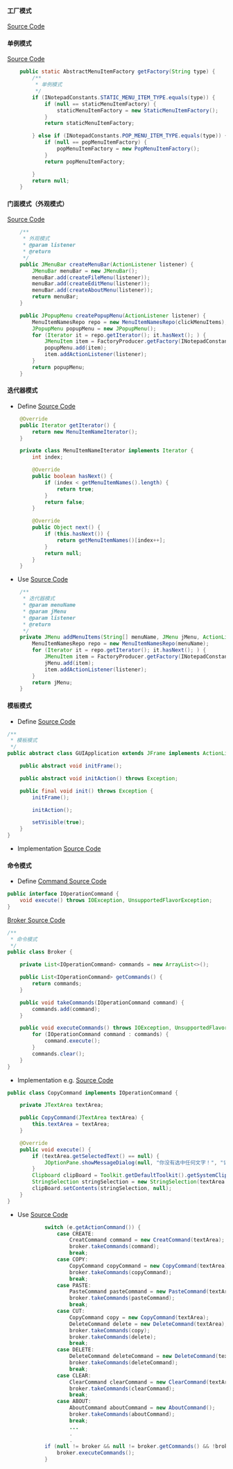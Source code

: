 #### 工厂模式
[Source Code](https://github.com/zjs1224522500/Notepad/blob/master/src/com/demo/design/pattern/factory/FactoryProducer.java#L16-L33)
#### 单例模式
[Source Code](https://github.com/zjs1224522500/Notepad/blob/master/src/com/demo/design/pattern/factory/FactoryProducer.java#L16-L33)
```Java
    public static AbstractMenuItemFactory getFactory(String type) {
        /**
         * 单例模式
         */
        if (INotepadConstants.STATIC_MENU_ITEM_TYPE.equals(type)) {
            if (null == staticMenuItemFactory) {
                staticMenuItemFactory = new StaticMenuItemFactory();
            }
            return staticMenuItemFactory;

        } else if (INotepadConstants.POP_MENU_ITEM_TYPE.equals(type)) {
            if (null == popMenuItemFactory) {
                popMenuItemFactory = new PopMenuItemFactory();
            }
            return popMenuItemFactory;

        }
        return null;
    }
```
#### 门面模式（外观模式）
[Source Code](https://github.com/zjs1224522500/Notepad/blob/master/src/com/demo/design/pattern/maker/ApplicationMenuMaker.java#L29-L51)
```Java
    /**
     * 外观模式
     * @param listener
     * @return
     */
    public JMenuBar createMenuBar(ActionListener listener) {
        JMenuBar menuBar = new JMenuBar();
        menuBar.add(createFileMenu(listener));
        menuBar.add(createEditMenu(listener));
        menuBar.add(createAboutMenu(listener));
        return menuBar;
    }

    public JPopupMenu createPopupMenu(ActionListener listener) {
        MenuItemNamesRepo repo = new MenuItemNamesRepo(clickMenuItems);
        JPopupMenu popupMenu = new JPopupMenu();
        for (Iterator it = repo.getIterator(); it.hasNext(); ) {
            JMenuItem item = FactoryProducer.getFactory(INotepadConstants.POP_MENU_ITEM_TYPE).createJMenuItem((String) it.next());
            popupMenu.add(item);
            item.addActionListener(listener);
        }
        return popupMenu;
    }
```
#### 迭代器模式
- Define
[Source Code](https://github.com/zjs1224522500/Notepad/blob/master/src/com/demo/design/pattern/iterator/impl/MenuItemNamesRepo.java#L26-L48)
```Java
    @Override
    public Iterator getIterator() {
        return new MenuItemNameIterator();
    }

    private class MenuItemNameIterator implements Iterator {
        int index;

        @Override
        public boolean hasNext() {
            if (index < getMenuItemNames().length) {
                return true;
            }
            return false;
        }

        @Override
        public Object next() {
            if (this.hasNext()) {
                return getMenuItemNames()[index++];
            }
            return null;
        }
    }
```
- Use
[Source Code](https://github.com/zjs1224522500/Notepad/blob/master/src/com/demo/design/pattern/maker/ApplicationMenuMaker.java#L70-L85)
```Java
    /**
     * 迭代器模式
     * @param menuName
     * @param jMenu
     * @param listener
     * @return
     */
    private JMenu addMenuItems(String[] menuName, JMenu jMenu, ActionListener listener) {
        MenuItemNamesRepo repo = new MenuItemNamesRepo(menuName);
        for (Iterator it = repo.getIterator(); it.hasNext(); ) {
            JMenuItem item = FactoryProducer.getFactory(INotepadConstants.STATIC_MENU_ITEM_TYPE).createJMenuItem((String) it.next());
            jMenu.add(item);
            item.addActionListener(listener);
        }
        return jMenu;
    }
```
#### 模板模式
- Define
[Source Code](https://github.com/zjs1224522500/Notepad/blob/master/src/com/demo/design/pattern/demo/GUIApplication.java#L6-L21)
```Java
/**
 * 模板模式
 */
public abstract class GUIApplication extends JFrame implements ActionListener {

    public abstract void initFrame();

    public abstract void initAction() throws Exception;

    public final void init() throws Exception {
        initFrame();

        initAction();

        setVisible(true);
    }
}
```
- Implementation
[Source Code](https://github.com/zjs1224522500/Notepad/blob/master/src/com/demo/design/pattern/demo/impl/NotepadDemo.java#L26-L88)

#### 命令模式
- Define
[Command Source Code](https://github.com/zjs1224522500/Notepad/blob/master/src/com/demo/design/pattern/command/IOperationCommand.java#L6-L9)
```Java
public interface IOperationCommand {
    void execute() throws IOException, UnsupportedFlavorException;
}
```
[Broker Source Code](https://github.com/zjs1224522500/Notepad/blob/master/src/com/demo/design/pattern/command/Broker.java#L8-L28)
```Java
/**
 * 命令模式
 */
public class Broker {

    private List<IOperationCommand> commands = new ArrayList<>();

    public List<IOperationCommand> getCommands() {
        return commands;
    }

    public void takeCommands(IOperationCommand command) {
        commands.add(command);
    }

    public void executeCommands() throws IOException, UnsupportedFlavorException {
        for (IOperationCommand command : commands) {
            command.execute();
        }
        commands.clear();
    }
}
```
- Implementation e.g.
[Source Code](https://github.com/zjs1224522500/Notepad/blob/master/src/com/demo/design/pattern/command/CopyCommand.java#L8-L25)
```Java
public class CopyCommand implements IOperationCommand {

    private JTextArea textArea;

    public CopyCommand(JTextArea textArea) {
        this.textArea = textArea;
    }

    @Override
    public void execute() {
        if (textArea.getSelectedText() == null) {
            JOptionPane.showMessageDialog(null, "你没有选中任何文字！", "记事本", JOptionPane.WARNING_MESSAGE);
        }
        Clipboard clipBoard = Toolkit.getDefaultToolkit().getSystemClipboard();
        StringSelection stringSelection = new StringSelection(textArea.getSelectedText());
        clipBoard.setContents(stringSelection, null);
    }
}
```

- Use
[Source Code](https://github.com/zjs1224522500/Notepad/blob/master/src/com/demo/design/pattern/demo/impl/NotepadDemo.java#L94-L122)
```Java
            switch (e.getActionCommand()) {
                case CREATE:
                    CreatCommand command = new CreatCommand(textArea);
                    broker.takeCommands(command);
                    break;
                case COPY:
                    CopyCommand copyCommand = new CopyCommand(textArea);
                    broker.takeCommands(copyCommand);
                    break;
                case PASTE:
                    PasteCommand pasteCommand = new PasteCommand(textArea);
                    broker.takeCommands(pasteCommand);
                    break;
                case CUT:
                    CopyCommand copy = new CopyCommand(textArea);
                    DeleteCommand delete = new DeleteCommand(textArea);
                    broker.takeCommands(copy);
                    broker.takeCommands(delete);
                    break;
                case DELETE:
                    DeleteCommand deleteCommand = new DeleteCommand(textArea);
                    broker.takeCommands(deleteCommand);
                    break;
                case CLEAR:
                    ClearCommand clearCommand = new ClearCommand(textArea);
                    broker.takeCommands(clearCommand);
                    break;
                case ABOUT:
                    AboutCommand aboutCommand = new AboutCommand();
                    broker.takeCommands(aboutCommand);
                    break;
                    ...
                    .
                    .
            if (null != broker && null != broker.getCommands() && !broker.getCommands().isEmpty()) {
                broker.executeCommands();
            }
```
